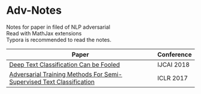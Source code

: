 # Adv-Notes
Notes for paper in filed of NLP adversarial<br>
Read with MathJax extensions<br>
Typora is recommended to read the notes.<br>


| Paper | Conference |
|-|-|
| [Deep Text Classification Can be Fooled](Deep%20Text%20Classification%20Can%20be%20Fooled.md) | IJCAI 2018 |
| [Adversarial Training Methods For Semi-Supervised Text Classification](Adversarial%20Training%20Methods%20For%20Semi-Supervised%20Text%20Classification.md) | ICLR 2017 |


